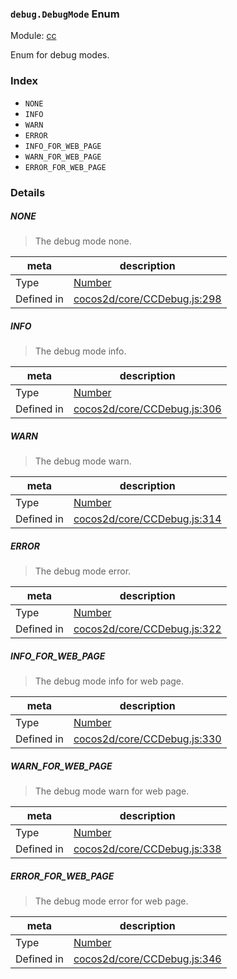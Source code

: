 ### `debug.DebugMode` Enum



Module: [cc](../modules/cc.md)


Enum for debug modes.


### Index
  - `NONE`
  - `INFO`
  - `WARN`
  - `ERROR`
  - `INFO_FOR_WEB_PAGE`
  - `WARN_FOR_WEB_PAGE`
  - `ERROR_FOR_WEB_PAGE`

### Details


##### NONE

> The debug mode none.

| meta | description |
|------|-------------|
| Type | <a href="https://developer.mozilla.org/en/JavaScript/Reference/Global_Objects/Number" class="crosslink external" target="_blank">Number</a> |
| Defined in | [cocos2d/core/CCDebug.js:298](https://github.com/cocos-creator/engine/blob/20d5a388c0828fd4eeb28e5c103bee9c4388590d/cocos2d/core/CCDebug.js#L298) |



##### INFO

> The debug mode info.

| meta | description |
|------|-------------|
| Type | <a href="https://developer.mozilla.org/en/JavaScript/Reference/Global_Objects/Number" class="crosslink external" target="_blank">Number</a> |
| Defined in | [cocos2d/core/CCDebug.js:306](https://github.com/cocos-creator/engine/blob/20d5a388c0828fd4eeb28e5c103bee9c4388590d/cocos2d/core/CCDebug.js#L306) |



##### WARN

> The debug mode warn.

| meta | description |
|------|-------------|
| Type | <a href="https://developer.mozilla.org/en/JavaScript/Reference/Global_Objects/Number" class="crosslink external" target="_blank">Number</a> |
| Defined in | [cocos2d/core/CCDebug.js:314](https://github.com/cocos-creator/engine/blob/20d5a388c0828fd4eeb28e5c103bee9c4388590d/cocos2d/core/CCDebug.js#L314) |



##### ERROR

> The debug mode error.

| meta | description |
|------|-------------|
| Type | <a href="https://developer.mozilla.org/en/JavaScript/Reference/Global_Objects/Number" class="crosslink external" target="_blank">Number</a> |
| Defined in | [cocos2d/core/CCDebug.js:322](https://github.com/cocos-creator/engine/blob/20d5a388c0828fd4eeb28e5c103bee9c4388590d/cocos2d/core/CCDebug.js#L322) |



##### INFO_FOR_WEB_PAGE

> The debug mode info for web page.

| meta | description |
|------|-------------|
| Type | <a href="https://developer.mozilla.org/en/JavaScript/Reference/Global_Objects/Number" class="crosslink external" target="_blank">Number</a> |
| Defined in | [cocos2d/core/CCDebug.js:330](https://github.com/cocos-creator/engine/blob/20d5a388c0828fd4eeb28e5c103bee9c4388590d/cocos2d/core/CCDebug.js#L330) |



##### WARN_FOR_WEB_PAGE

> The debug mode warn for web page.

| meta | description |
|------|-------------|
| Type | <a href="https://developer.mozilla.org/en/JavaScript/Reference/Global_Objects/Number" class="crosslink external" target="_blank">Number</a> |
| Defined in | [cocos2d/core/CCDebug.js:338](https://github.com/cocos-creator/engine/blob/20d5a388c0828fd4eeb28e5c103bee9c4388590d/cocos2d/core/CCDebug.js#L338) |



##### ERROR_FOR_WEB_PAGE

> The debug mode error for web page.

| meta | description |
|------|-------------|
| Type | <a href="https://developer.mozilla.org/en/JavaScript/Reference/Global_Objects/Number" class="crosslink external" target="_blank">Number</a> |
| Defined in | [cocos2d/core/CCDebug.js:346](https://github.com/cocos-creator/engine/blob/20d5a388c0828fd4eeb28e5c103bee9c4388590d/cocos2d/core/CCDebug.js#L346) |


